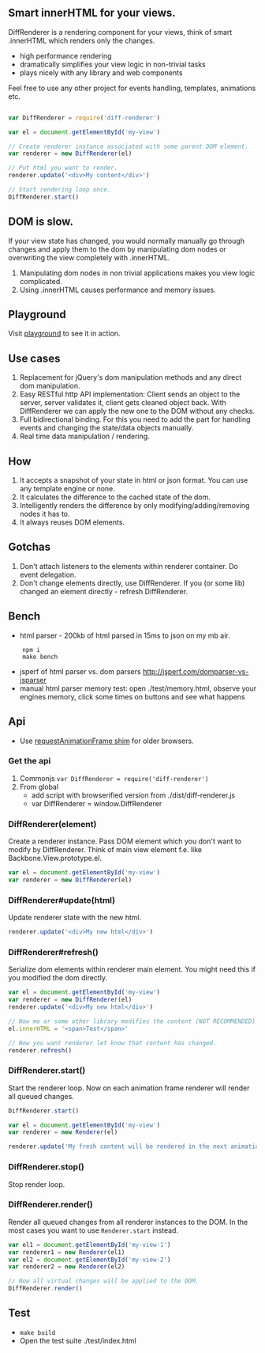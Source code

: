 ## Smart innerHTML for your views.

DiffRenderer is a rendering component for your views, think of smart .innerHTML which renders only the changes.

- high performance rendering
- dramatically simplifies your view logic in non-trivial tasks
- plays nicely with any library and web components

Feel free to use any other project for events handling, templates, animations etc.

```javascript

var DiffRenderer = require('diff-renderer')

var el = document.getElementById('my-view')

// Create renderer instance associated with some parent DOM element.
var renderer = new DiffRenderer(el)

// Put html you want to render.
renderer.update('<div>My content</div>')

// Start rendering loop once.
DiffRenderer.start()
```

## DOM is slow.

If your view state has changed, you would normally manually go through changes and apply them to the dom by manipulating dom nodes or overwriting the view completely with .innerHTML.

1. Manipulating dom nodes in non trivial applications makes you view logic complicated.
2. Using .innerHTML causes performance and memory issues.

## Playground

Visit [playground](//kof.github.com/diff-renderer/demo/playground.html) to see it in action.

## Use cases

1. Replacement for jQuery's dom manipulation methods and any direct dom manipulation.
1. Easy RESTful http API implementation:
   Client sends an object to the server, server validates it, client gets cleaned object back. With DiffRenderer we can apply the new one to the DOM without any checks.
1. Full bidirectional binding. For this you need to add the part for handling events and changing the state/data objects manually.
1. Real time data manipulation / rendering.

## How

1. It accepts a snapshot of your state in html or json format. You can use any template engine or none.
1. It calculates the difference to the cached state of the dom.
1. Intelligently renders the difference by only modifying/adding/removing nodes it has to.
1. It always reuses DOM elements.

## Gotchas

1. Don't attach listeners to the elements within renderer container. Do event delegation.
1. Don't change elements directly, use DiffRenderer. If you (or some lib) changed an element directly - refresh DiffRenderer.

## Bench

- html parser - 200kb of html parsed in 15ms to json on my mb air.
```
    npm i
    make bench
```
- jsperf of html parser vs. dom parsers http://jsperf.com/domparser-vs-jsparser
- manual html parser memory test: open ./test/memory.html, observe your engines memory, click some times on buttons and see what happens

## Api

- Use [requestAnimationFrame shim](https://github.com/kof/animation-frame) for older browsers.

### Get the api

1. Commonjs `var DiffRenderer = require('diff-renderer')`
2. From global
    - add script with browserified version from ./dist/diff-renderer.js
    - var DiffRenderer = window.DiffRenderer

### DiffRenderer(element)

Create a renderer instance. Pass DOM element which you don't want to modify by DiffRenderer. Think of main view element f.e. like Backbone.View.prototype.el.

```javascript
var el = document.getElementById('my-view')
var renderer = new DiffRenderer(el)
```

### DiffRenderer#update(html)

Update renderer state with the new html.

```javascript
renderer.update('<div>My new html</div>')
```

### DiffRenderer#refresh()

Serialize dom elements within renderer main element. You might need this if you modified the dom directly.

```javascript
var el = document.getElementById('my-view')
var renderer = new DiffRenderer(el)
renderer.update('<div>My new html</div>')

// Now me or some other library modifies the content (NOT RECOMMENDED)
el.innerHTML = '<span>Test</span>'

// Now you want renderer let know that content has changed.
renderer.refresh()
```

### DiffRenderer.start()

Start the renderer loop. Now on each animation frame renderer will render all queued changes.

```javascript
DiffRenderer.start()

var el = document.getElementById('my-view')
var renderer = new Renderer(el)

renderer.update('My fresh content will be rendered in the next animation frame.')
```

### DiffRenderer.stop()

Stop render loop.

### DiffRenderer.render()

Render all queued changes from all renderer instances to the DOM. In the most cases you want to use `Renderer.start` instead.

```javascript
var el1 = document.getElementById('my-view-1')
var renderer1 = new Renderer(el1)
var el2 = document.getElementById('my-view-2')
var renderer2 = new Renderer(el2)

// Now all virtual changes will be applied to the DOM.
DiffRenderer.render()
```

## Test
- `make build`
- Open the test suite ./test/index.html

